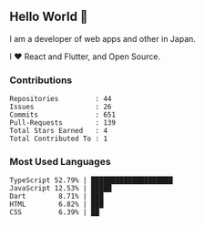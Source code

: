 ## Hello World 👋

I am a developer of web apps and other in Japan.

I ❤️ React and Flutter, and Open Source.

### Contributions

<!-- contributions start -->

    Repositories         : 44
    Issues               : 26
    Commits              : 651
    Pull-Requests        : 139
    Total Stars Earned   : 4
    Total Contributed To : 1

<!-- contributions end -->

### Most Used Languages

<!-- most-used-languages start -->

    TypeScript 52.79% | ████████████████████
    JavaScript 12.53% | █████
    Dart        8.71% | ███
    HTML        6.82% | ███
    CSS         6.39% | ██

<!-- most-used-languages end -->
